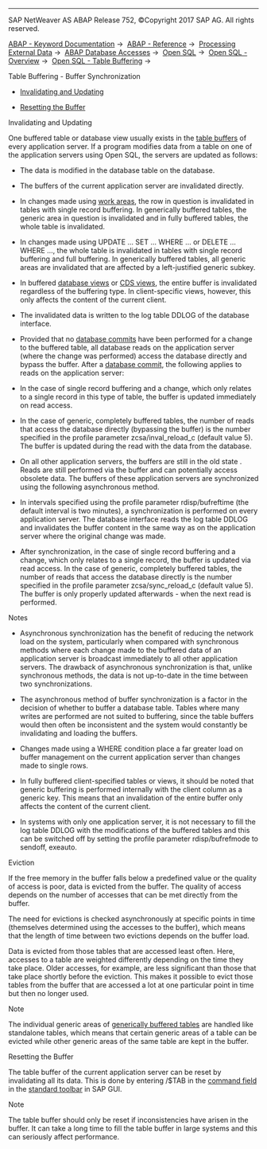   

* * *

SAP NetWeaver AS ABAP Release 752, ©Copyright 2017 SAP AG. All rights reserved.

[ABAP - Keyword Documentation](javascript:call_link\('abenabap.htm'\)) →  [ABAP - Reference](javascript:call_link\('abenabap_reference.htm'\)) →  [Processing External Data](javascript:call_link\('abenabap_language_external_data.htm'\)) →  [ABAP Database Accesses](javascript:call_link\('abenabap_sql.htm'\)) →  [Open SQL](javascript:call_link\('abenopensql.htm'\)) →  [Open SQL - Overview](javascript:call_link\('abenopen_sql_oview.htm'\)) →  [Open SQL - Table Buffering](javascript:call_link\('abensap_puffering.htm'\)) → 

Table Buffering - Buffer Synchronization

-   [Invalidating and Updating](#abenbuffer-synchro-1--------eviction---@ITOC@@ABENBUFFER_SYNCHRO_2)

-   [Resetting the Buffer](#@@ITOC@@ABENBUFFER_SYNCHRO_3)

Invalidating and Updating

One buffered table or database view usually exists in the [table buffers](javascript:call_link\('abentable_buffer_glosry.htm'\) "Glossary Entry") of every application server. If a program modifies data from a table on one of the application servers using Open SQL, the servers are updated as follows:

-   The data is modified in the database table on the database.

-   The buffers of the current application server are invalidated directly.

-   In changes made using [work areas](javascript:call_link\('abenwork_area_glosry.htm'\) "Glossary Entry"), the row in question is invalidated in tables with single record buffering. In generically buffered tables, the generic area in question is invalidated and in fully buffered tables, the whole table is invalidated.

-   In changes made using [](javascript:call_link\('abapupdate_source.htm'\))UPDATE ... SET ... WHERE ... or [](javascript:call_link\('abapdelete_where.htm'\))DELETE ... WHERE ..., the whole table is invalidated in tables with single record buffering and full buffering. In generically buffered tables, all generic areas are invalidated that are affected by a left-justified generic subkey.

-   In buffered [database views](javascript:call_link\('abenddic_database_views.htm'\)) or [CDS views](javascript:call_link\('abenddic_cds_views.htm'\)), the entire buffer is invalidated regardless of the buffering type. In client-specific views, however, this only affects the content of the current client.

-   The invalidated data is written to the log table DDLOG of the database interface.

-   Provided that no [database commits](javascript:call_link\('abendatabase_commit_glosry.htm'\) "Glossary Entry") have been performed for a change to the buffered table, all database reads on the application server (where the change was performed) access the database directly and bypass the buffer. After a [database commit](javascript:call_link\('abendatabase_commit_glosry.htm'\) "Glossary Entry"), the following applies to reads on the application server:

-   In the case of single record buffering and a change, which only relates to a single record in this type of table, the buffer is updated immediately on read access.

-   In the case of generic, completely buffered tables, the number of reads that access the database directly (bypassing the buffer) is the number specified in the profile parameter zcsa/inval\_reload\_c (default value 5). The buffer is updated during the read with the data from the database.

-   On all other application servers, the buffers are still in the old state . Reads are still performed via the buffer and can potentially access obsolete data. The buffers of these application servers are synchronized using the following asynchronous method.

-   In intervals specified using the profile parameter rdisp/bufreftime (the default interval is two minutes), a synchronization is performed on every application server. The database interface reads the log table DDLOG and invalidates the buffer content in the same way as on the application server where the original change was made.

-   After synchronization, in the case of single record buffering and a change, which only relates to a single record, the buffer is updated via read access. In the case of generic, completely buffered tables, the number of reads that access the database directly is the number specified in the profile parameter zcsa/sync\_reload\_c (default value 5). The buffer is only properly updated afterwards - when the next read is performed.

Notes

-   Asynchronous synchronization has the benefit of reducing the network load on the system, particularly when compared with synchronous methods where each change made to the buffered data of an application server is broadcast immediately to all other application servers. The drawback of asynchronous synchronization is that, unlike synchronous methods, the data is not up-to-date in the time between two synchronizations.

-   The asynchronous method of buffer synchronization is a factor in the decision of whether to buffer a database table. Tables where many writes are performed are not suited to buffering, since the table buffers would then often be inconsistent and the system would constantly be invalidating and loading the buffers.

-   Changes made using a WHERE condition place a far greater load on buffer management on the current application server than changes made to single rows.

-   In fully buffered client-specified tables or views, it should be noted that generic buffering is performed internally with the client column as a generic key. This means that an invalidation of the entire buffer only affects the content of the current client.

-   In systems with only one application server, it is not necessary to fill the log table DDLOG with the modifications of the buffered tables and this can be switched off by setting the profile parameter rdisp/bufrefmode to sendoff, exeauto.

Eviction

If the free memory in the buffer falls below a predefined value or the quality of access is poor, data is evicted from the buffer. The quality of access depends on the number of accesses that can be met directly from the buffer.

The need for evictions is checked asynchronously at specific points in time (themselves determined using the accesses to the buffer), which means that the length of time between two evictions depends on the buffer load.

Data is evicted from those tables that are accessed least often. Here, accesses to a table are weighted differently depending on the time they take place. Older accesses, for example, are less significant than those that take place shortly before the eviction. This makes it possible to evict those tables from the buffer that are accessed a lot at one particular point in time but then no longer used.

Note

The individual generic areas of [generically buffered tables](javascript:call_link\('abenbuffer_generic_buffering.htm'\)) are handled like standalone tables, which means that certain generic areas of a table can be evicted while other generic areas of the same table are kept in the buffer.

Resetting the Buffer

The table buffer of the current application server can be reset by invalidating all its data. This is done by entering /$TAB in the [command field](javascript:call_link\('abencommand_field_glosry.htm'\) "Glossary Entry") in the [standard toolbar](javascript:call_link\('abenstandard_toolbar_glosry.htm'\) "Glossary Entry") in SAP GUI.

Note

The table buffer should only be reset if inconsistencies have arisen in the buffer. It can take a long time to fill the table buffer in large systems and this can seriously affect performance.